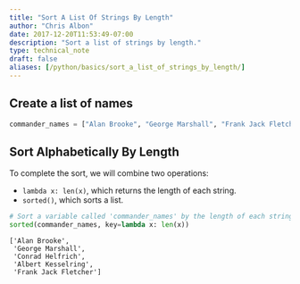 ```yaml
---
title: "Sort A List Of Strings By Length"
author: "Chris Albon"
date: 2017-12-20T11:53:49-07:00
description: "Sort a list of strings by length."
type: technical_note
draft: false
aliases: [/python/basics/sort_a_list_of_strings_by_length/]
---
```

## Create a list of names


```python
commander_names = ["Alan Brooke", "George Marshall", "Frank Jack Fletcher", "Conrad Helfrich", "Albert Kesselring"] 
```

## Sort Alphabetically By Length

To complete the sort, we will combine two operations:

- `lambda x: len(x)`, which returns the length of each string.
- `sorted()`, which sorts a list.


```python
# Sort a variable called 'commander_names' by the length of each string
sorted(commander_names, key=lambda x: len(x))
```




    ['Alan Brooke',
     'George Marshall',
     'Conrad Helfrich',
     'Albert Kesselring',
     'Frank Jack Fletcher']



